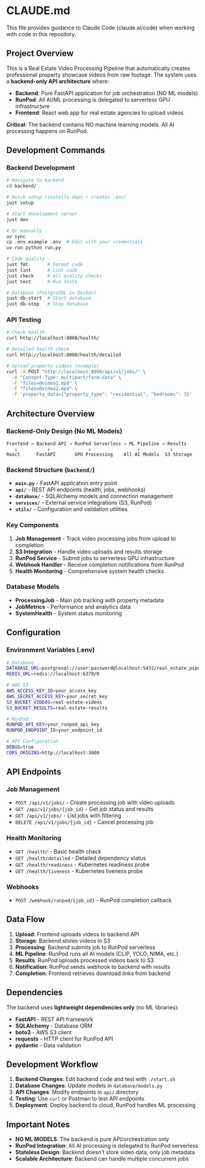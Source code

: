 # CLAUDE.md

This file provides guidance to Claude Code (claude.ai/code) when working with code in this repository.

## Project Overview

This is a Real Estate Video Processing Pipeline that automatically creates professional property showcase videos from raw footage. The system uses a **backend-only API architecture** where:

- **Backend**: Pure FastAPI application for job orchestration (NO ML models)
- **RunPod**: All AI/ML processing is delegated to serverless GPU infrastructure  
- **Frontend**: React web app for real estate agencies to upload videos

**Critical**: The backend contains NO machine learning models. All AI processing happens on RunPod.

## Development Commands

### Backend Development
```bash
# Navigate to backend
cd backend/

# Quick setup (installs deps + creates .env)
just setup

# Start development server
just dev

# Or manually
uv sync
cp .env.example .env  # Edit with your credentials
uv run python run.py

# Code quality
just fmt       # Format code
just lint      # Lint code  
just check     # All quality checks
just test      # Run tests

# Database (PostgreSQL in Docker)
just db-start  # Start database
just db-stop   # Stop database
```

### API Testing
```bash
# Check health
curl http://localhost:8000/health/

# Detailed health check
curl http://localhost:8000/health/detailed

# Upload property videos (example)
curl -X POST "http://localhost:8000/api/v1/jobs/" \
  -H "Content-Type: multipart/form-data" \
  -F "files=@video1.mp4" \
  -F "files=@video2.mp4" \
  -F 'property_data={"property_type": "residential", "bedrooms": 3}'
```

## Architecture Overview

### Backend-Only Design (No ML Models)
```
Frontend → Backend API → RunPod Serverless → ML Pipeline → Results
   ↓           ↓              ↓                 ↓           ↓
React      FastAPI       GPU Processing    All AI Models  S3 Storage
```

### Backend Structure (`backend/`)
- **`main.py`** - FastAPI application entry point
- **`api/`** - REST API endpoints (health, jobs, webhooks)
- **`database/`** - SQLAlchemy models and connection management
- **`services/`** - External service integrations (S3, RunPod)
- **`utils/`** - Configuration and validation utilities

### Key Components

1. **Job Management** - Track video processing jobs from upload to completion
2. **S3 Integration** - Handle video uploads and results storage
3. **RunPod Service** - Submit jobs to serverless GPU infrastructure
4. **Webhook Handler** - Receive completion notifications from RunPod
5. **Health Monitoring** - Comprehensive system health checks

### Database Models
- **ProcessingJob** - Main job tracking with property metadata
- **JobMetrics** - Performance and analytics data
- **SystemHealth** - System status monitoring

## Configuration

### Environment Variables (.env)
```bash
# Database
DATABASE_URL=postgresql://user:password@localhost:5432/real_estate_pipeline
REDIS_URL=redis://localhost:6379/0

# AWS S3
AWS_ACCESS_KEY_ID=your_access_key
AWS_SECRET_ACCESS_KEY=your_secret_key
S3_BUCKET_VIDEOS=real-estate-videos
S3_BUCKET_RESULTS=real-estate-results

# RunPod
RUNPOD_API_KEY=your_runpod_api_key
RUNPOD_ENDPOINT_ID=your_endpoint_id

# API Configuration  
DEBUG=true
CORS_ORIGINS=http://localhost:3000
```

## API Endpoints

### Job Management
- `POST /api/v1/jobs/` - Create processing job with video uploads
- `GET /api/v1/jobs/{job_id}` - Get job status and results
- `GET /api/v1/jobs/` - List jobs with filtering
- `DELETE /api/v1/jobs/{job_id}` - Cancel processing job

### Health Monitoring
- `GET /health/` - Basic health check
- `GET /health/detailed` - Detailed dependency status
- `GET /health/readiness` - Kubernetes readiness probe
- `GET /health/liveness` - Kubernetes liveness probe

### Webhooks
- `POST /webhook/runpod/{job_id}` - RunPod completion callback

## Data Flow

1. **Upload**: Frontend uploads videos to backend API
2. **Storage**: Backend stores videos in S3
3. **Processing**: Backend submits job to RunPod serverless
4. **ML Pipeline**: RunPod runs all AI models (CLIP, YOLO, NIMA, etc.)
5. **Results**: RunPod uploads processed videos back to S3
6. **Notification**: RunPod sends webhook to backend with results
7. **Completion**: Frontend retrieves download links from backend

## Dependencies

The backend uses **lightweight dependencies only** (no ML libraries):
- **FastAPI** - REST API framework
- **SQLAlchemy** - Database ORM
- **boto3** - AWS S3 client
- **requests** - HTTP client for RunPod API
- **pydantic** - Data validation

## Development Workflow

1. **Backend Changes**: Edit backend code and test with `./start.sh`
2. **Database Changes**: Update models in `database/models.py`
3. **API Changes**: Modify endpoints in `api/` directory
4. **Testing**: Use `curl` or Postman to test API endpoints
5. **Deployment**: Deploy backend to cloud, RunPod handles ML processing

## Important Notes

- **NO ML MODELS**: The backend is pure API/orchestration only
- **RunPod Integration**: All AI processing is delegated to RunPod serverless
- **Stateless Design**: Backend doesn't store video data, only job metadata
- **Scalable Architecture**: Backend can handle multiple concurrent jobs